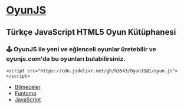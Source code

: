 # [OyunJS](https://oyunjs.com/)
## Türkçe JavaScript HTML5 Oyun Kütüphanesi
### 🕹️ OyunJS ile yeni ve eğlenceli oyunlar üretebilir ve oyunjs.com'da bu oyunları bulabilirsiniz.

```
<script src="https://cdn.jsdelivr.net/gh/h3543/OyunJS@1/oyun.js"></script>
```

- [Bilmeceler](https://bilmece-bulmaca.com/)
- [Funtoma](https://funtoma.com/)
- [JavaScript](https://js.web.tr/)
